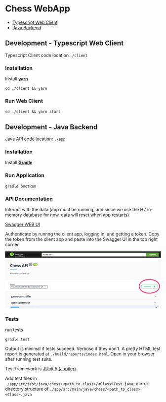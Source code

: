 # Chess WebApp

- [Typescript Web Client](#Development-Typescript-Web-Client)
- [Java Backend](#Development-Java-Backend)

## Development - Typescript Web Client

Typescript Client code location `./client`

### Installation

Install [**yarn**](https://yarnpkg.com/getting-started/install)

```
cd ./client && yarn
```

### Run Web Client

```
cd ./client && yarn start
```



## Development - Java Backend

Java API code location: `./app`

### Installation

Install [**Gradle**](https://docs.gradle.org/current/userguide/installation.html)


### Run Application

```
gradle bootRun
```

### API Documentation

Interact with the data (app must be running, and since we use the H2 in-memory database for now, data will reset when app restarts)

[Swagger WEB UI](http://localhost:8080/swagger-ui)

Authenticate by runnng the client app, logging in, and getting a token. Copy the token from the client app and paste into the Swagger UI in the top right corner.

<img src="./docs/img/swagger_auth.png"/>


### Tests

run tests

```
gradle test
```

Output is minimal if tests succeed. Verbose if they don't. A pretty HTML test report is generated at `./build/reports/index.html`. Open in your browser after running test suite.

Test framework is [JUnit 5 (Jupiter)](https://junit.org/junit5/docs/current/user-guide/#writing-tests)

Add test files in `./app/src/test/java/chess/<path_to_class>/<Class>Test.java`; mirror directory structure of `./app/src/main/java/chess/<path_to_class><Class>.java`


